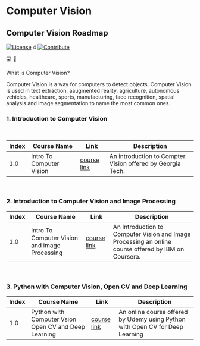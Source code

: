 # Computer Vision


## Computer Vision Roadmap 

[![License](https://img.shields.io/badge/License-CC0%201.0%20Universal-brightgreen.svg?style=flat-square)](https://github.com/66daysofdata/License)
4
[![Contribute](https://img.shields.io/badge/PRs-Contributions%20are%20Welcome-blue.svg?style=flat-square)](https://github.com/66daysofdata/Welcome-to-the-community)


💻 👀 

What is Computer Vision?

Computer Vision is a way for computers to detect objects.  Computer Vision is used in text extraction, aaugmented reality, agriculture, autonomous vehicles, healthcare, sports, manufacturing, face recognition, spatial analysis and image segmentation to name the most common ones. 


### 1. Introduction to Computer Vision 

<br>

| Index |  Course Name	| Link | Description |
| ----- | ------------------- | ----| ------------ |
| 1.0 | Intro To Computer Vision | [course link](https://www.udacity.com/course/introduction-to-computer-vision--ud810)| An introduction to Compter Vision offered by Georgia Tech. |

<br>

### 2. Introduction to Computer Vision and Image Processing

| Index |  Course Name	| Link | Description |
| ----- | ------------------- | ----| ------------ |
| 1.0 | Intro To Computer Vision and image Processing | [course link](https://www.coursera.org/learn/introduction-computer-vision-watson-opencv)| An Introduction to Computer Vision and Image Processing an online course offered by IBM on Coursera. |


<br>

### 3. Python with Computer Vision, Open CV and Deep Learning 

| Index |  Course Name	| Link | Description |
| ----- | ------------------- | ----| ------------ |
| 1.0 | Python with Computer Vsion Open CV and Deep Learning | [course link](https://www.udemy.com/course/python-for-computer-vision-with-opencv-and-deep-learning/)| An online course offered by Udemy using Python with Open CV for Deep Learning |










